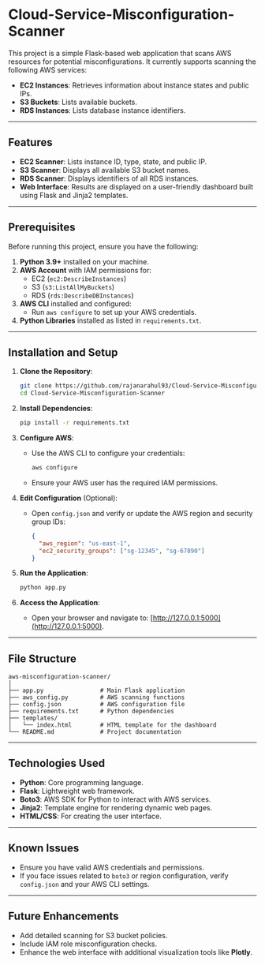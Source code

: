 # Cloud-Service-Misconfiguration-Scanner

This project is a simple Flask-based web application that scans AWS resources for potential misconfigurations. It currently supports scanning the following AWS services:
- **EC2 Instances**: Retrieves information about instance states and public IPs.
- **S3 Buckets**: Lists available buckets.
- **RDS Instances**: Lists database instance identifiers.

---

## Features
- **EC2 Scanner**: Lists instance ID, type, state, and public IP.
- **S3 Scanner**: Displays all available S3 bucket names.
- **RDS Scanner**: Displays identifiers of all RDS instances.
- **Web Interface**: Results are displayed on a user-friendly dashboard built using Flask and Jinja2 templates.

---

## Prerequisites
Before running this project, ensure you have the following:
1. **Python 3.9+** installed on your machine.
2. **AWS Account** with IAM permissions for:
   - EC2 (`ec2:DescribeInstances`)
   - S3 (`s3:ListAllMyBuckets`)
   - RDS (`rds:DescribeDBInstances`)
3. **AWS CLI** installed and configured:
   - Run `aws configure` to set up your AWS credentials.
4. **Python Libraries** installed as listed in `requirements.txt`.

---

## Installation and Setup
1. **Clone the Repository**:
   ```bash
   git clone https://github.com/rajanarahul93/Cloud-Service-Misconfiguration-Scanner.git
   cd Cloud-Service-Misconfiguration-Scanner
   ```

2. **Install Dependencies**:
   ```bash
   pip install -r requirements.txt
   ```

3. **Configure AWS**:
   - Use the AWS CLI to configure your credentials:
     ```bash
     aws configure
     ```
   - Ensure your AWS user has the required IAM permissions.

4. **Edit Configuration** (Optional):
   - Open `config.json` and verify or update the AWS region and security group IDs:
     ```json
     {
       "aws_region": "us-east-1",
       "ec2_security_groups": ["sg-12345", "sg-67890"]
     }
     ```

5. **Run the Application**:
   ```bash
   python app.py
   ```

6. **Access the Application**:
   - Open your browser and navigate to: [http://127.0.0.1:5000](http://127.0.0.1:5000).

---

## File Structure
```
aws-misconfiguration-scanner/
│
├── app.py                # Main Flask application
├── aws_config.py         # AWS scanning functions
├── config.json           # AWS configuration file
├── requirements.txt      # Python dependencies
├── templates/
│   └── index.html        # HTML template for the dashboard
└── README.md             # Project documentation
```

---

## Technologies Used
- **Python**: Core programming language.
- **Flask**: Lightweight web framework.
- **Boto3**: AWS SDK for Python to interact with AWS services.
- **Jinja2**: Template engine for rendering dynamic web pages.
- **HTML/CSS**: For creating the user interface.

---

## Known Issues
- Ensure you have valid AWS credentials and permissions.
- If you face issues related to `boto3` or region configuration, verify `config.json` and your AWS CLI settings.

---

## Future Enhancements
- Add detailed scanning for S3 bucket policies.
- Include IAM role misconfiguration checks.
- Enhance the web interface with additional visualization tools like **Plotly**.
